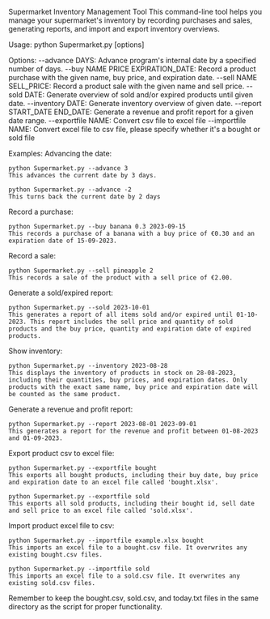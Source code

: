 Supermarket Inventory Management Tool
This command-line tool helps you manage your supermarket's inventory by recording purchases and sales, generating reports, and import and export inventory overviews.

Usage:
python Supermarket.py [options]

Options:
--advance DAYS: Advance program's internal date by a specified number of days.
--buy NAME PRICE EXPIRATION_DATE: Record a product purchase with the given name, buy price, and expiration date.
--sell NAME SELL_PRICE: Record a product sale with the given name and sell price.
--sold DATE: Generate overview of sold and/or expired products until given date.
--inventory DATE: Generate inventory overview of given date.
--report START_DATE END_DATE: Generate a revenue and profit report for a given date range.
--exportfile NAME: Convert csv file to excel file
--importfile NAME: Convert excel file to csv file, please specify whether it's a bought or sold file

Examples:
Advancing the date:

	python Supermarket.py --advance 3
	This advances the current date by 3 days.

	python Supermarket.py --advance -2
	This turns back the current date by 2 days

Record a purchase:

	python Supermarket.py --buy banana 0.3 2023-09-15
	This records a purchase of a banana with a buy price of €0.30 and an expiration date of 15-09-2023.

Record a sale:

	python Supermarket.py --sell pineapple 2
	This records a sale of the product with a sell price of €2.00.

Generate a sold/expired report:

	python Supermarket.py --sold 2023-10-01
	This generates a report of all items sold and/or expired until 01-10-2023. This report includes the sell price and quantity of sold products and the buy price, quantity and expiration date of expired products.

Show inventory:

	python Supermarket.py --inventory 2023-08-28
	This displays the inventory of products in stock on 28-08-2023, including their quantities, buy prices, and expiration dates. Only products with the exact same name, buy price and expiration date will be counted as the same product. 

Generate a revenue and profit report:

	python Supermarket.py --report 2023-08-01 2023-09-01
	This generates a report for the revenue and profit between 01-08-2023 and 01-09-2023.

Export product csv to excel file:

	python Supermarket.py --exportfile bought
	This exports all bought products, including their buy date, buy price and expiration date to an excel file called 'bought.xlsx'.

	python Supermarket.py --exportfile sold
	This exports all sold products, including their bought id, sell date and sell price to an excel file called 'sold.xlsx'.

Import product excel file to csv:

	python Supermarket.py --importfile example.xlsx bought
	This imports an excel file to a bought.csv file. It overwrites any existing bought.csv files.

	python Supermarket.py --importfile sold
	This imports an excel file to a sold.csv file. It overwrites any existing sold.csv files.

Remember to keep the bought.csv, sold.csv, and today.txt files in the same directory as the script for proper functionality.
